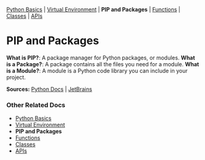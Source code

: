 
[Python Basics](https://github.com/ZackAtama/python_basics) | [Virtual Environment](https://github.com/ZackAtama/python_basics/tree/dev/virtual_env) | **PIP and Packages** | [Functions](https://github.com/ZackAtama/python_basics/tree/dev/functions) | [Classes](https://github.com/ZackAtama/python_basics/tree/dev/classes) |  [APIs](https://github.com/ZackAtama/python_basics/tree/dev/apis)

# PIP and Packages
**What is PIP?**: A package manager for Python packages, or modules.
**What is a Package?**: A package contains all the files you need for a module.
**What is a Module?**: A module is a Python code library you can include in your project.


**Sources:** [Python Docs](https://docs.python.org/3/tutorial/venv.html#creating-virtual-environments) | [JetBrains](https://www.jetbrains.com/help/pycharm/creating-virtual-environment.html#python_create_virtual_env)

### Other Related Docs
- [Python Basics](https://github.com/ZackAtama/python_basics/tree/dev/python_basics)
- [Virtual Environment](https://github.com/ZackAtama/python_basics/tree/dev/virtual_env)
- **PIP and Packages**
- [Functions](https://github.com/ZackAtama/python_basics/tree/dev/functions)
- [Classes](https://github.com/ZackAtama/python_basics/tree/dev/classes)
- [APIs](https://github.com/ZackAtama/python_basics/tree/dev/apis)
